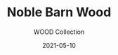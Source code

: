 ---
image_primary: "img/bois-grange.jpg"
image_secondary: "img/bois-grange-naturel.jpg"
subtitle: "WOOD Collection"
description: "Discover%20the%20authentic%20Canadian%20barn%20wood%20design%20with%20Finium.%20Having%20access%20to%20the%20raw%20material%2C%20we%20can%20transform%20the%20barn%20wood%20to%20meet%20your%20needs.%20Furthermore%2C%20considering%20the%20customization%20options%2C%20the%20colour%20and%20design%20possibilities%20are%20endless%21%20Barn%20wood%20has%20its%20place%20in%20any%20style%20of%20d%E9cor%21%20Contact%20us%20for%20additional%20information."
tags: 
  - "Wall Panels"
title: "Noble Barn Wood"
designer: "Finium"
href: "https://finium.ca/en/decorative-walls/barn-wood/"
category: "Wall Panels"
manufacturer: "Finium"
slug: "/manufacturers/finium/wall-panels/finium-noble-barn-wood"
date: "2021-05-10"
---